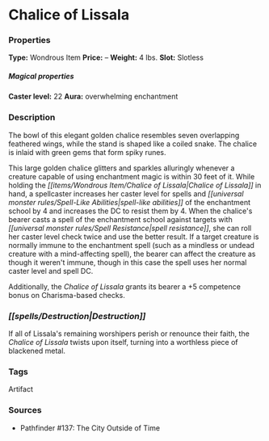 ﻿---
Title: "Chalice of Lissala"
Type: "Wondrous Item"
Price: "–"
Weight: "4 lbs."
Slot: "Slotless"
Caster level: "22"
Aura: "overwhelming enchantment"
Description: |
  "The bowl of this elegant golden chalice resembles seven overlapping feathered wings, while the stand is shaped like a coiled snake. The chalice is inlaid with green gems that form spiky runes.
  This large golden chalice glitters and sparkles alluringly whenever a creature capable of using enchantment magic is within 30 feet of it. While holding the _Chalice of Lissala_ in hand, a spellcaster increases her caster level for spells and spell-like abilities of the enchantment school by 4 and increases the DC to resist them by 4. When the chalice's bearer casts a spell of the enchantment school against targets with spell resistance, she can roll her caster level check twice and use the better result. If a target creature is normally immune to the enchantment spell (such as a mindless or undead creature with a mind-affecting spell), the bearer can affect the creature as though it weren't immune, though in this case the spell uses her normal caster level and spell DC.
  Additionally, the _Chalice of Lissala_ grants its bearer a +5 competence bonus on Charisma-based checks."
Destruction: |
  "If all of Lissala's remaining worshipers perish or renounce their faith, the _Chalice of Lissala_ twists upon itself, turning into a worthless piece of blackened metal."
Sources: "['Pathfinder #137: The City Outside of Time']"
---

# Chalice of Lissala

### Properties

**Type:** Wondrous Item **Price:** – **Weight:** 4 lbs. **Slot:** Slotless

##### Magical properties

**Caster level:** 22 **Aura:** overwhelming enchantment

### Description

The bowl of this elegant golden chalice resembles seven overlapping feathered wings, while the stand is shaped like a coiled snake. The chalice is inlaid with green gems that form spiky runes.

This large golden chalice glitters and sparkles alluringly whenever a creature capable of using enchantment magic is within 30 feet of it. While holding the _[[items/Wondrous Item/Chalice of Lissala|Chalice of Lissala]]_ in hand, a spellcaster increases her caster level for spells and _[[universal monster rules/Spell-Like Abilities|spell-like abilities]]_ of the enchantment school by 4 and increases the DC to resist them by 4. When the chalice's bearer casts a spell of the enchantment school against targets with _[[universal monster rules/Spell Resistance|spell resistance]]_, she can roll her caster level check twice and use the better result. If a target creature is normally immune to the enchantment spell (such as a mindless or undead creature with a mind-affecting spell), the bearer can affect the creature as though it weren't immune, though in this case the spell uses her normal caster level and spell DC.

Additionally, the _Chalice of Lissala_ grants its bearer a +5 competence bonus on Charisma-based checks.

### _[[spells/Destruction|Destruction]]_

If all of Lissala's remaining worshipers perish or renounce their faith, the _Chalice of Lissala_ twists upon itself, turning into a worthless piece of blackened metal.

### Tags

Artifact

### Sources

* Pathfinder #137: The City Outside of Time